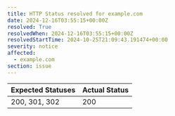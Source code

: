 ```yaml
---
title: HTTP Status resolved for example.com
date: 2024-12-16T03:55:15+00:00Z
resolved: True
resolvedWhen: 2024-12-16T03:55:15+00:00Z
resolvedStartTime: 2024-10-25T21:09:43.191474+00:00
severity: notice
affected:
  - example.com
section: issue
---
```


| Expected Statuses | Actual Status  |
|-------------------|----------------|
| 200, 301, 302 | 200 |
